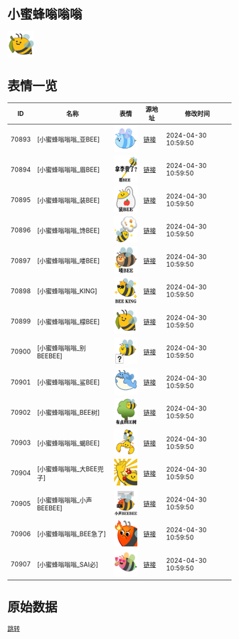 # 小蜜蜂嗡嗡嗡

<img src="./cover.png" height="60" alt="cover" />

# 表情一览

|ID|名称|表情|源地址|修改时间|
|----|----|----|----|----|
|70893|[小蜜蜂嗡嗡嗡_亚BEE]|<img src="./pic/070893_%5B小蜜蜂嗡嗡嗡_亚BEE%5D.png" height="60" alt="亚BEE"/>|[链接](https://i0.hdslb.com/bfs/garb/fae78c0577fd0e612c3a6677b90576b62317eab9.png)|2024-04-30 10:59:50|
|70894|[小蜜蜂嗡嗡嗡_眉BEE]|<img src="./pic/070894_%5B小蜜蜂嗡嗡嗡_眉BEE%5D.png" height="60" alt="眉BEE"/>|[链接](https://i0.hdslb.com/bfs/garb/a4a1616a3639de4fa52689e8387b39025800287d.png)|2024-04-30 10:59:50|
|70895|[小蜜蜂嗡嗡嗡_装BEE]|<img src="./pic/070895_%5B小蜜蜂嗡嗡嗡_装BEE%5D.png" height="60" alt="装BEE"/>|[链接](https://i0.hdslb.com/bfs/garb/c6972f2ca59dda6ea8b1e1f73acbcacababe9d93.png)|2024-04-30 10:59:50|
|70896|[小蜜蜂嗡嗡嗡_馋BEE]|<img src="./pic/070896_%5B小蜜蜂嗡嗡嗡_馋BEE%5D.png" height="60" alt="馋BEE"/>|[链接](https://i0.hdslb.com/bfs/garb/dab271191c3900072b730fa4bcc236895197aa05.png)|2024-04-30 10:59:50|
|70897|[小蜜蜂嗡嗡嗡_喽BEE]|<img src="./pic/070897_%5B小蜜蜂嗡嗡嗡_喽BEE%5D.png" height="60" alt="喽BEE"/>|[链接](https://i0.hdslb.com/bfs/garb/e0b18352c8a81b04074782265a25101ced087a93.png)|2024-04-30 10:59:50|
|70898|[小蜜蜂嗡嗡嗡_KING]|<img src="./pic/070898_%5B小蜜蜂嗡嗡嗡_KING%5D.png" height="60" alt="KING"/>|[链接](https://i0.hdslb.com/bfs/garb/8613e159a6acc0e81c107062755c8399c620a232.png)|2024-04-30 10:59:50|
|70899|[小蜜蜂嗡嗡嗡_檬BEE]|<img src="./pic/070899_%5B小蜜蜂嗡嗡嗡_檬BEE%5D.png" height="60" alt="檬BEE"/>|[链接](https://i0.hdslb.com/bfs/garb/3a66a4c3ea27b703b19c2677c8c72a1df08c2e2c.png)|2024-04-30 10:59:50|
|70900|[小蜜蜂嗡嗡嗡_别BEEBEE]|<img src="./pic/070900_%5B小蜜蜂嗡嗡嗡_别BEEBEE%5D.png" height="60" alt="别BEEBEE"/>|[链接](https://i0.hdslb.com/bfs/garb/6ba7ea50dfe7b6ff71984d89c776b2a2192df50a.png)|2024-04-30 10:59:50|
|70901|[小蜜蜂嗡嗡嗡_鲨BEE]|<img src="./pic/070901_%5B小蜜蜂嗡嗡嗡_鲨BEE%5D.png" height="60" alt="鲨BEE"/>|[链接](https://i0.hdslb.com/bfs/garb/e08315be8f1313098eacc74bce3ea2c3df936e88.png)|2024-04-30 10:59:50|
|70902|[小蜜蜂嗡嗡嗡_BEE树]|<img src="./pic/070902_%5B小蜜蜂嗡嗡嗡_BEE树%5D.png" height="60" alt="BEE树"/>|[链接](https://i0.hdslb.com/bfs/garb/0fc351d851b53349cbb5c8436da83224b10c6cd9.png)|2024-04-30 10:59:50|
|70903|[小蜜蜂嗡嗡嗡_蝎BEE]|<img src="./pic/070903_%5B小蜜蜂嗡嗡嗡_蝎BEE%5D.png" height="60" alt="蝎BEE"/>|[链接](https://i0.hdslb.com/bfs/garb/8378227bb67eb3d3e59c16ecc3c82512c73f76d5.png)|2024-04-30 10:59:50|
|70904|[小蜜蜂嗡嗡嗡_大BEE兜子]|<img src="./pic/070904_%5B小蜜蜂嗡嗡嗡_大BEE兜子%5D.png" height="60" alt="大BEE兜子"/>|[链接](https://i0.hdslb.com/bfs/garb/28c060709e90e542873b06a9bfada7b2d95d5231.png)|2024-04-30 10:59:50|
|70905|[小蜜蜂嗡嗡嗡_小声BEEBEE]|<img src="./pic/070905_%5B小蜜蜂嗡嗡嗡_小声BEEBEE%5D.png" height="60" alt="小声BEEBEE"/>|[链接](https://i0.hdslb.com/bfs/garb/9ae9a2a976065872b2dce6e5c0b209dfd8a506ff.png)|2024-04-30 10:59:50|
|70906|[小蜜蜂嗡嗡嗡_BEE急了]|<img src="./pic/070906_%5B小蜜蜂嗡嗡嗡_BEE急了%5D.png" height="60" alt="BEE急了"/>|[链接](https://i0.hdslb.com/bfs/garb/f46f48101041d5bf0f36c7c5408d16c89d75a520.png)|2024-04-30 10:59:50|
|70907|[小蜜蜂嗡嗡嗡_SAI必]|<img src="./pic/070907_%5B小蜜蜂嗡嗡嗡_SAI必%5D.png" height="60" alt="SAI必"/>|[链接](https://i0.hdslb.com/bfs/garb/16fbb00a5ae0151b34d0b54a60f4ad244c39a2d0.png)|2024-04-30 10:59:50|

# 原始数据

[跳转](./raw.json)

